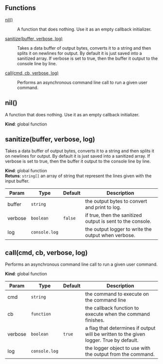 ## Functions

<dl>
<dt><a href="#nil">nil()</a></dt>
<dd><p>A function that does nothing.  Use it as an empty callback initializer.</p>
</dd>
<dt><a href="#sanitize">sanitize(buffer, verbose, log)</a></dt>
<dd><p>Takes a data buffer of output bytes, converts it to a string and then splits
it on newlines for output.  By default it is just saved into a sanitized
array.  If verbose is set to true, then the buffer it output to the console
line by line.</p>
</dd>
<dt><a href="#call">call(cmd, cb, verbose, log)</a></dt>
<dd><p>Performs an asynchronous command line call to run a given user command.</p>
</dd>
</dl>

<a name="nil"></a>

## nil()
A function that does nothing.  Use it as an empty callback initializer.

**Kind**: global function  
<a name="sanitize"></a>

## sanitize(buffer, verbose, log)
Takes a data buffer of output bytes, converts it to a string and then splits
it on newlines for output.  By default it is just saved into a sanitized
array.  If verbose is set to true, then the buffer it output to the console
line by line.

**Kind**: global function  
**Retuns**: <code>string[]</code> an array of string that represent the lines given with
the input buffer.  

| Param | Type | Default | Description |
| --- | --- | --- | --- |
| buffer | <code>string</code> |  | the output bytes to convert and print to log. |
| verbose | <code>boolean</code> | <code>false</code> | if true, then the sanitized output is sent to the console. |
| log | <code>console.log</code> |  | the output logger to write the output when verbose. |

<a name="call"></a>

## call(cmd, cb, verbose, log)
Performs an asynchronous command line call to run a given user command.

**Kind**: global function  

| Param | Type | Default | Description |
| --- | --- | --- | --- |
| cmd | <code>string</code> |  | the command to execute on the command line |
| cb | <code>function</code> |  | the callback function to execute when the command finishes. |
| verbose | <code>boolean</code> | <code>true</code> | a flag that determines if output will be written to the given logger.  True by default. |
| log | <code>console.log</code> |  | the logger object to use with the output from the command. |

